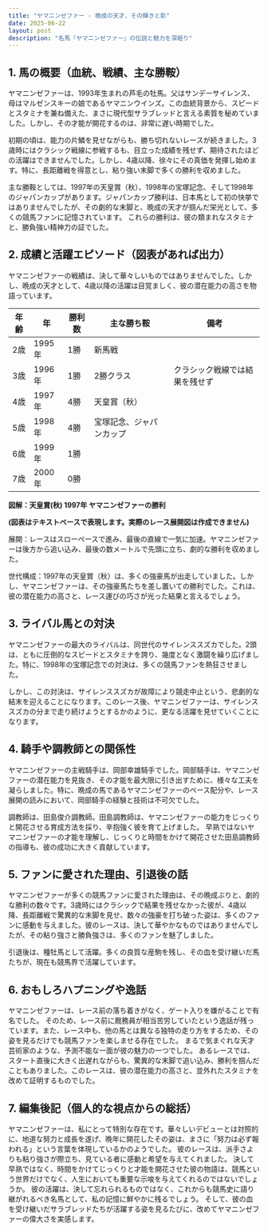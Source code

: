```yaml
---
title: "ヤマニンゼファー - 晩成の天才、その輝きと影"
date: 2025-06-22
layout: post
description: "名馬『ヤマニンゼファー』の伝説と魅力を深堀り"
---
```


## 1. 馬の概要（血統、戦績、主な勝鞍）

ヤマニンゼファーは、1993年生まれの芦毛の牡馬。父はサンデーサイレンス、母はマルゼンスキーの娘であるヤマニンウインズ。この血統背景から、スピードとスタミナを兼ね備えた、まさに現代型サラブレッドと言える素質を秘めていました。しかし、その才能が開花するのは、非常に遅い時期でした。

初期の頃は、能力の片鱗を見せながらも、勝ち切れないレースが続きました。3歳時にはクラシック戦線に参戦するも、目立った成績を残せず、期待されたほどの活躍はできませんでした。しかし、4歳以降、徐々にその真価を発揮し始めます。特に、長距離戦を得意とし、粘り強い末脚で多くの勝利を収めました。

主な勝鞍としては、1997年の天皇賞（秋）、1998年の宝塚記念、そして1998年のジャパンカップがあります。ジャパンカップ勝利は、日本馬として初の快挙ではありませんでしたが、その劇的な末脚と、晩成の天才が掴んだ栄光として、多くの競馬ファンに記憶されています。  これらの勝利は、彼の類まれなスタミナと、勝負強い精神力の証でした。


## 2. 成績と活躍エピソード（図表があれば出力）

ヤマニンゼファーの戦績は、決して華々しいものではありませんでした。しかし、晩成の天才として、4歳以降の活躍は目覚ましく、彼の潜在能力の高さを物語っています。

| 年齢 | 年 | 勝利数 | 主な勝ち鞍 | 備考 |
|---|---|---|---|---|
| 2歳 | 1995年 | 1勝 | 新馬戦 |  |
| 3歳 | 1996年 | 1勝 | 2勝クラス | クラシック戦線では結果を残せず |
| 4歳 | 1997年 | 4勝 | 天皇賞（秋） |  |
| 5歳 | 1998年 | 4勝 | 宝塚記念、ジャパンカップ |  |
| 6歳 | 1999年 | 1勝 |  |  |
| 7歳 | 2000年 | 0勝 |  |  |


**図解：天皇賞(秋) 1997年 ヤマニンゼファーの勝利**

**(図表はテキストベースで表現します。実際のレース展開図は作成できません)**

展開：レースはスローペースで進み、最後の直線で一気に加速。ヤマニンゼファーは後方から追い込み、最後の数メートルで先頭に立ち、劇的な勝利を収めました。

世代構成：1997年の天皇賞（秋）は、多くの強豪馬が出走していました。しかし、ヤマニンゼファーは、その強豪馬たちを差し置いての勝利でした。これは、彼の潜在能力の高さと、レース運びの巧さが光った結果と言えるでしょう。


## 3. ライバル馬との対決

ヤマニンゼファーの最大のライバルは、同世代のサイレンススズカでした。2頭は、ともに圧倒的なスピードとスタミナを誇り、幾度となく激闘を繰り広げました。特に、1998年の宝塚記念での対決は、多くの競馬ファンを熱狂させました。

しかし、この対決は、サイレンススズカが故障により競走中止という、悲劇的な結末を迎えることになります。このレース後、ヤマニンゼファーは、サイレンススズカの分まで走り続けようとするかのように、更なる活躍を見せていくことになります。


## 4. 騎手や調教師との関係性

ヤマニンゼファーの主戦騎手は、岡部幸雄騎手でした。岡部騎手は、ヤマニンゼファーの潜在能力を見抜き、その才能を最大限に引き出すために、様々な工夫を凝らしました。特に、晩成の馬であるヤマニンゼファーのペース配分や、レース展開の読みにおいて、岡部騎手の経験と技術は不可欠でした。

調教師は、田島俊介調教師。田島調教師は、ヤマニンゼファーの能力をじっくりと開花させる育成方法を採り、辛抱強く彼を育て上げました。  早熟ではないヤマニンゼファーの才能を理解し、じっくりと時間をかけて開花させた田島調教師の指導も、彼の成功に大きく貢献しています。


## 5. ファンに愛された理由、引退後の話

ヤマニンゼファーが多くの競馬ファンに愛された理由は、その晩成ぶりと、劇的な勝利の数々です。3歳時にはクラシックで結果を残せなかった彼が、4歳以降、長距離戦で驚異的な末脚を見せ、数々の強豪を打ち破った姿は、多くのファンに感動を与えました。彼のレースは、決して華やかなものではありませんでしたが、その粘り強さと勝負強さは、多くのファンを魅了しました。

引退後は、種牡馬として活躍。多くの良質な産駒を残し、その血を受け継いだ馬たちが、現在も競馬界で活躍しています。


## 6. おもしろハプニングや逸話

ヤマニンゼファーは、レース前の落ち着きがなく、ゲート入りを嫌がることで有名でした。  そのため、レース前に厩務員が相当苦労していたという逸話が残っています。また、レース中も、他の馬とは異なる独特の走り方をするため、その姿を見るだけでも競馬ファンを楽しませる存在でした。  まるで気まぐれな天才芸術家のような、予測不能な一面が彼の魅力の一つでした。  あるレースでは、スタート直後に大きく出遅れながらも、驚異的な末脚で追い込み、勝利を掴んだこともありました。このレースは、彼の潜在能力の高さと、並外れたスタミナを改めて証明するものでした。


## 7. 編集後記（個人的な視点からの総括）

ヤマニンゼファーは、私にとって特別な存在です。華々しいデビューとは対照的に、地道な努力と成長を遂げ、晩年に開花したその姿は、まさに「努力は必ず報われる」という言葉を体現しているかのようでした。  彼のレースは、派手さよりも粘り強さが際立ち、見ている者に感動と希望を与えてくれました。  決して早熟ではなく、時間をかけてじっくりと才能を開花させた彼の物語は、競馬という世界だけでなく、人生においても重要な示唆を与えてくれるのではないでしょうか。  彼の活躍は、決して忘れられるものではなく、これからも競馬史に語り継がれるべき名馬として、私の記憶に鮮やかに残るでしょう。  そして、彼の血を受け継いだサラブレッドたちが活躍する姿を見るたびに、改めてヤマニンゼファーの偉大さを実感します。
